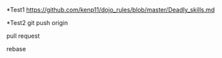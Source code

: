 *Test1 https://github.com/kenp11/dojo_rules/blob/master/Deadly_skills.md

*Test2
git push origin

pull request

rebase
